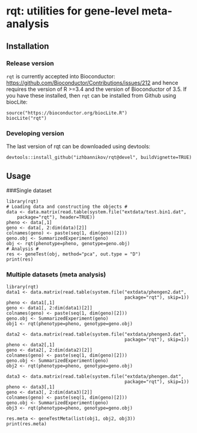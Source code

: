 # rqt: utilities for gene-level meta-analysis

## Installation

### Release version

```rqt``` is currently accepted into Bioconductor:  https://github.com/Bioconductor/Contributions/issues/212 and hence requires the version of R >=3.4 and the version of Bioconductor of 3.5.
If you have these installed, then ```rqt``` can be installed from Github using biocLite:

```
source("https://bioconductor.org/biocLite.R")
biocLite("rqt")
```

### Developing version

The last version of rqt can be downloaded using devtools:

```
devtools::install_github("izhbannikov/rqt@devel", buildVignette=TRUE)
```

## Usage

###Single dataset

```
library(rqt)
# Loading data and constructing the objects #
data <- data.matrix(read.table(system.file("extdata/test.bin1.dat",
    package="rqt"), header=TRUE))
pheno <- data[,1]
geno <- data[, 2:dim(data)[2]]
colnames(geno) <- paste(seq(1, dim(geno)[2]))
geno.obj <- SummarizedExperiment(geno)
obj <- rqt(phenotype=pheno, genotype=geno.obj)
# Analysis #
res <- geneTest(obj, method="pca", out.type = "D")
print(res)
```

### Multiple datasets (meta analysis)
```
library(rqt)
data1 <- data.matrix(read.table(system.file("extdata/phengen2.dat",
                                            package="rqt"), skip=1))
pheno <- data1[,1]
geno <- data1[, 2:dim(data1)[2]]
colnames(geno) <- paste(seq(1, dim(geno)[2]))
geno.obj <- SummarizedExperiment(geno)
obj1 <- rqt(phenotype=pheno, genotype=geno.obj)

data2 <- data.matrix(read.table(system.file("extdata/phengen3.dat",
                                            package="rqt"), skip=1))
pheno <- data2[,1]
geno <- data2[, 2:dim(data2)[2]]
colnames(geno) <- paste(seq(1, dim(geno)[2]))
geno.obj <- SummarizedExperiment(geno)
obj2 <- rqt(phenotype=pheno, genotype=geno.obj)

data3 <- data.matrix(read.table(system.file("extdata/phengen.dat",
                                            package="rqt"), skip=1))
pheno <- data3[,1]
geno <- data3[, 2:dim(data3)[2]]
colnames(geno) <- paste(seq(1, dim(geno)[2]))
geno.obj <- SummarizedExperiment(geno)
obj3 <- rqt(phenotype=pheno, genotype=geno.obj)

res.meta <- geneTestMeta(list(obj1, obj2, obj3))
print(res.meta)
```
